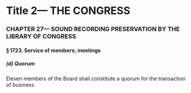 
# Title 2— THE CONGRESS
### CHAPTER 27— SOUND RECORDING PRESERVATION BY THE LIBRARY OF CONGRESS
#### § 1723. Service of members; meetings
##### (d) Quorum

Eleven members of the Board shall constitute a quorum for the transaction of business.
